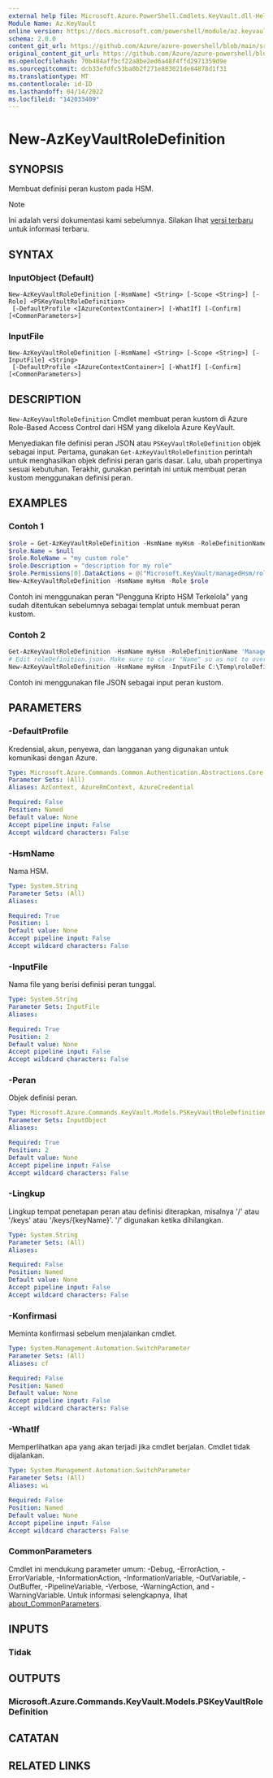 ```yaml
---
external help file: Microsoft.Azure.PowerShell.Cmdlets.KeyVault.dll-Help.xml
Module Name: Az.KeyVault
online version: https://docs.microsoft.com/powershell/module/az.keyvault/new-azkeyvaultroledefinition
schema: 2.0.0
content_git_url: https://github.com/Azure/azure-powershell/blob/main/src/KeyVault/KeyVault/help/New-AzKeyVaultRoleDefinition.md
original_content_git_url: https://github.com/Azure/azure-powershell/blob/main/src/KeyVault/KeyVault/help/New-AzKeyVaultRoleDefinition.md
ms.openlocfilehash: 70b484affbcf22a8be2ed6a48f4ffd2971359d9e
ms.sourcegitcommit: dcb33efdfc53ba0b2f271e883021de84878d1f31
ms.translationtype: MT
ms.contentlocale: id-ID
ms.lasthandoff: 04/14/2022
ms.locfileid: "142033409"
---
```

# New-AzKeyVaultRoleDefinition

## SYNOPSIS
Membuat definisi peran kustom pada HSM.

> [!NOTE]
>Ini adalah versi dokumentasi kami sebelumnya. Silakan lihat [versi terbaru](/powershell/module/az.keyvault/new-azkeyvaultroledefinition) untuk informasi terbaru.

## SYNTAX

### InputObject (Default)
```
New-AzKeyVaultRoleDefinition [-HsmName] <String> [-Scope <String>] [-Role] <PSKeyVaultRoleDefinition>
 [-DefaultProfile <IAzureContextContainer>] [-WhatIf] [-Confirm] [<CommonParameters>]
```

### InputFile
```
New-AzKeyVaultRoleDefinition [-HsmName] <String> [-Scope <String>] [-InputFile] <String>
 [-DefaultProfile <IAzureContextContainer>] [-WhatIf] [-Confirm] [<CommonParameters>]
```

## DESCRIPTION
`New-AzKeyVaultRoleDefinition` Cmdlet membuat peran kustom di Azure Role-Based Access Control dari HSM yang dikelola Azure KeyVault.

Menyediakan file definisi peran JSON atau `PSKeyVaultRoleDefinition` objek sebagai input.
Pertama, gunakan `Get-AzKeyVaultRoleDefinition` perintah untuk menghasilkan objek definisi peran garis dasar.
Lalu, ubah propertinya sesuai kebutuhan.
Terakhir, gunakan perintah ini untuk membuat peran kustom menggunakan definisi peran.

## EXAMPLES

### Contoh 1
```powershell
$role = Get-AzKeyVaultRoleDefinition -HsmName myHsm -RoleDefinitionName 'Managed HSM Crypto User'
$role.Name = $null
$role.RoleName = "my custom role"
$role.Description = "description for my role"
$role.Permissions[0].DataActions = @("Microsoft.KeyVault/managedHsm/roleAssignments/write/action", "Microsoft.KeyVault/managedHsm/roleAssignments/delete/action") # todo
New-AzKeyVaultRoleDefinition -HsmName myHsm -Role $role
```

Contoh ini menggunakan peran "Pengguna Kripto HSM Terkelola" yang sudah ditentukan sebelumnya sebagai templat untuk membuat peran kustom.

### Contoh 2
```powershell
Get-AzKeyVaultRoleDefinition -HsmName myHsm -RoleDefinitionName 'Managed HSM Crypto User' | ConvertTo-Json -Depth 9 > C:\Temp\roleDefinition.json
# Edit roleDefinition.json. Make sure to clear "Name" so as not to overwrite an existing role.
New-AzKeyVaultRoleDefinition -HsmName myHsm -InputFile C:\Temp\roleDefinition.json
```

Contoh ini menggunakan file JSON sebagai input peran kustom.

## PARAMETERS

### -DefaultProfile
Kredensial, akun, penyewa, dan langganan yang digunakan untuk komunikasi dengan Azure.

```yaml
Type: Microsoft.Azure.Commands.Common.Authentication.Abstractions.Core.IAzureContextContainer
Parameter Sets: (All)
Aliases: AzContext, AzureRmContext, AzureCredential

Required: False
Position: Named
Default value: None
Accept pipeline input: False
Accept wildcard characters: False
```

### -HsmName
Nama HSM.

```yaml
Type: System.String
Parameter Sets: (All)
Aliases:

Required: True
Position: 1
Default value: None
Accept pipeline input: False
Accept wildcard characters: False
```

### -InputFile
Nama file yang berisi definisi peran tunggal.

```yaml
Type: System.String
Parameter Sets: InputFile
Aliases:

Required: True
Position: 2
Default value: None
Accept pipeline input: False
Accept wildcard characters: False
```

### -Peran
Objek definisi peran.

```yaml
Type: Microsoft.Azure.Commands.KeyVault.Models.PSKeyVaultRoleDefinition
Parameter Sets: InputObject
Aliases:

Required: True
Position: 2
Default value: None
Accept pipeline input: False
Accept wildcard characters: False
```

### -Lingkup
Lingkup tempat penetapan peran atau definisi diterapkan, misalnya '/' atau '/keys' atau '/keys/{keyName}'.
'/' digunakan ketika dihilangkan.

```yaml
Type: System.String
Parameter Sets: (All)
Aliases:

Required: False
Position: Named
Default value: None
Accept pipeline input: False
Accept wildcard characters: False
```

### -Konfirmasi
Meminta konfirmasi sebelum menjalankan cmdlet.

```yaml
Type: System.Management.Automation.SwitchParameter
Parameter Sets: (All)
Aliases: cf

Required: False
Position: Named
Default value: None
Accept pipeline input: False
Accept wildcard characters: False
```

### -WhatIf
Memperlihatkan apa yang akan terjadi jika cmdlet berjalan. Cmdlet tidak dijalankan.

```yaml
Type: System.Management.Automation.SwitchParameter
Parameter Sets: (All)
Aliases: wi

Required: False
Position: Named
Default value: None
Accept pipeline input: False
Accept wildcard characters: False
```

### CommonParameters
Cmdlet ini mendukung parameter umum: -Debug, -ErrorAction, -ErrorVariable, -InformationAction, -InformationVariable, -OutVariable, -OutBuffer, -PipelineVariable, -Verbose, -WarningAction, and -WarningVariable. Untuk informasi selengkapnya, lihat [about_CommonParameters](http://go.microsoft.com/fwlink/?LinkID=113216).

## INPUTS

### Tidak

## OUTPUTS

### Microsoft.Azure.Commands.KeyVault.Models.PSKeyVaultRoleDefinition

## CATATAN

## RELATED LINKS
